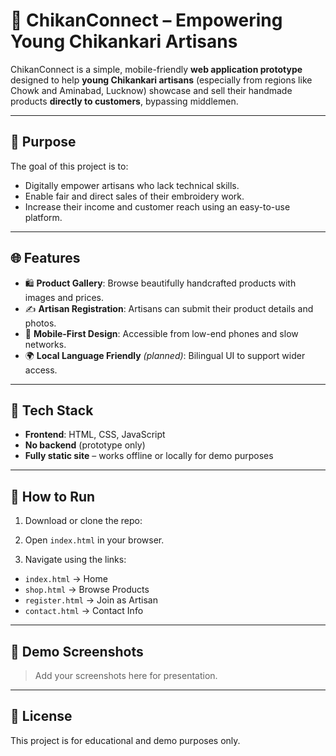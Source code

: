 # 🧵 ChikanConnect – Empowering Young Chikankari Artisans

ChikanConnect is a simple, mobile-friendly **web application prototype** designed to help **young Chikankari artisans** (especially from regions like Chowk and Aminabad, Lucknow) showcase and sell their handmade products **directly to customers**, bypassing middlemen.

---

## 🚀 Purpose

The goal of this project is to:
- Digitally empower artisans who lack technical skills.
- Enable fair and direct sales of their embroidery work.
- Increase their income and customer reach using an easy-to-use platform.

---

## 🌐 Features

- 🛍️ **Product Gallery**: Browse beautifully handcrafted products with images and prices.
- ✍️ **Artisan Registration**: Artisans can submit their product details and photos.
- 📱 **Mobile-First Design**: Accessible from low-end phones and slow networks.
- 🌍 **Local Language Friendly** *(planned)*: Bilingual UI to support wider access.

---

## 🧩 Tech Stack

- **Frontend**: HTML, CSS, JavaScript
- **No backend** (prototype only)
- **Fully static site** – works offline or locally for demo purposes

---

## 📂 How to Run

1. Download or clone the repo:

2. Open `index.html` in your browser.

3. Navigate using the links:
- `index.html` → Home
- `shop.html` → Browse Products
- `register.html` → Join as Artisan
- `contact.html` → Contact Info

---

## 📸 Demo Screenshots

> Add your screenshots here for presentation.

---



## 📝 License

This project is for educational and demo purposes only.


